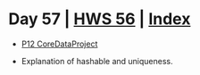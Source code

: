 # Day 57 | [HWS 56](https://www.hackingwithswift.com/100/swiftui/57) | [Index](https://github.com/JulesMoorhouse/100DaysOfSwiftUI/blob/main/README.md)

- [P12 CoreDataProject](https://github.com/JulesMoorhouse/100DaysOfSwiftUI/blob/main/P12%20CoreDataProject/P12%20CoreDataProject/ContentView.swift) 

- Explanation of hashable and uniqueness.